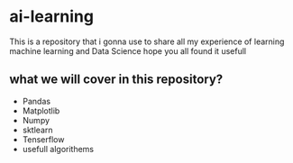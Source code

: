 # ai-learning
This is a repository that i gonna use to share all my experience of learning machine learning and Data Science hope you all found it usefull
## what we will cover in this repository?
* Pandas
* Matplotlib
* Numpy
* sktlearn
* Tenserflow
* usefull algorithems

